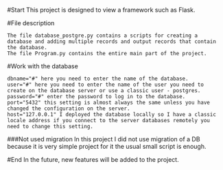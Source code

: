 #Start
This project is designed to view a framework such as Flask.

#File description
```
The file database_postgre.py contains a scripts for creating a database and adding multiple records and output records that contain the database.
The file Program.py contains the entire main part of the project.
```
#Work with the database
```
dbname="#" here you need to enter the name of the database.
user="#" here you need to enter the name of the user you need to create on the database server or use a classic user - postgres.
password="#" enter the password to log in to the database.
port="5432" this setting is almost always the same unless you have changed the configuration on the server.
host="127.0.0.1" I deployed the database locally so I have a classic locale address if you connect to the server databases remotely you need to change this setting.
```
###Not used migration
In this project I did not use migration of a DB because it is very simple project for it the usual small script is enough.

#End
In the future, new features will be added to the project.